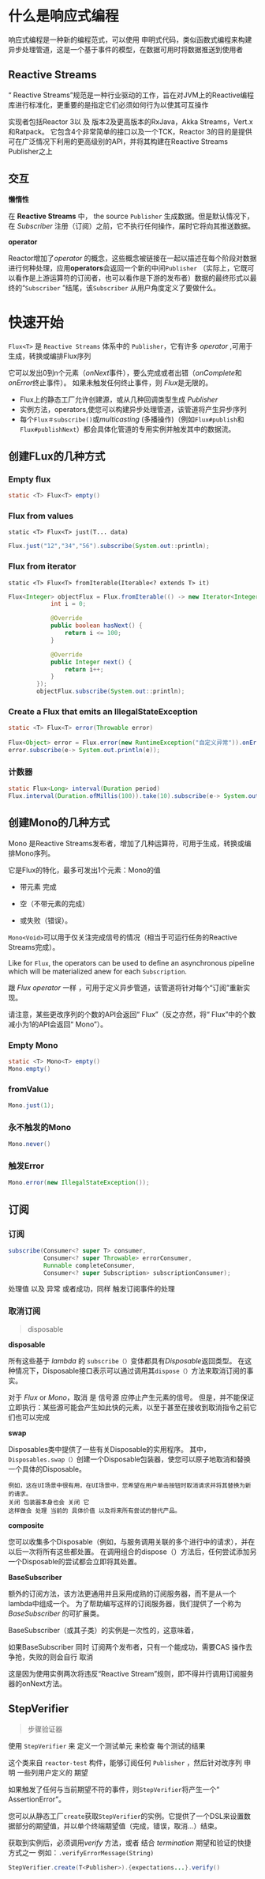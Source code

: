 # 什么是响应式编程

响应式编程是一种新的编程范式，可以使用 申明式代码，类似函数式编程来构建异步处理管道，这是一个基于事件的模型，在数据可用时将数据推送到使用者

## Reactive Streams

“ Reactive Streams”规范是一种行业驱动的工作，旨在对JVM上的Reactive编程库进行标准化，更重要的是指定它们必须如何行为以使其可互操作

实现者包括Reactor 3以 及 版本2及更高版本的RxJava，Akka Streams，Vert.x和Ratpack。
它包含4个非常简单的接口以及一个TCK，Reactor 3的目的是提供可在广泛情况下利用的更高级别的API，并将其构建在Reactive Streams Publisher之上



## 交互

**懒惰性**

在  **Reactive Streams** 中， the source `Publisher` 生成数据。但是默认情况下，在  *Subscriber* 注册（订阅）之前，它不执行任何操作，届时它将向其推送数据。

**operator**

Reactor增加了*operator* 的概念，这些概念被链接在一起以描述在每个阶段对数据进行何种处理，应用**operators**会返回一个新的中间`Publisher` （实际上，它既可以看作是上游运算符的订阅者，也可以看作是下游的发布者）数据的最终形式以最终的“`Subscriber` ”结尾，该`Subscriber` 从用户角度定义了要做什么。



# 快速开始

`Flux<T>`  是 `Reactive Streams` 体系中的  `Publisher`，它有许多 *operator* ,可用于生成，转换或编排Flux序列

它可以发出0到n个元素（*onNext*事件），要么完成或者出错（*onComplete*和*onError*终止事件）。
如果未触发任何终止事件，则 *Flux*是无限的。

- Flux上的静态工厂允许创建源，或从几种回调类型生成 *Publisher*
- 实例方法，operators,使您可以构建异步处理管道，该管道将产生异步序列
- 每个`Flux＃subscribe()`或*multicasting* (多播操作)（例如`Flux#publish`和`Flux#publishNext`）都会具体化管道的专用实例并触发其中的数据流。

## 创建FLux的几种方式



### Empty flux

```java
static <T> Flux<T> empty()
```

### Flux from values

```
static <T> Flux<T> just(T... data)
```

```java
Flux.just("12","34","56").subscribe(System.out::println);
```



### Flux from iterator

```
static <T> Flux<T> fromIterable(Iterable<? extends T> it)
```

```java
Flux<Integer> objectFlux = Flux.fromIterable(() -> new Iterator<Integer>() {
            int i = 0;

            @Override
            public boolean hasNext() {
                return i <= 100;
            }

            @Override
            public Integer next() {
                return i++;
            }
        });
        objectFlux.subscribe(System.out::println);
```



### Create a Flux that emits an IllegalStateException

```java
static <T> Flux<T> error(Throwable error)
    
Flux<Object> error = Flux.error(new RuntimeException("自定义异常")).onErrorStop();
error.subscribe(e-> System.out.println(e));
```

### 计数器

```java
static Flux<Long> interval(Duration period)
Flux.interval(Duration.ofMillis(100)).take(10).subscribe(e-> System.out.println(e));
```

## 创建Mono的几种方式

Mono 是Reactive Streams发布者，增加了几种运算符，可用于生成，转换或编排Mono序列。

它是Flux的特化，最多可发出1个元素：Mono的值

* 带元素 完成

* 空（不带元素的完成）
* 或失败（错误）。

`Mono<Void>`可以用于仅关注完成信号的情况（相当于可运行任务的Reactive Streams完成）。

Like for `Flux`, the operators can be used to define an asynchronous pipeline which will be materialized anew for each `Subscription`.

跟 *Flux*  *operator* 一样 ，可用于定义异步管道，该管道将针对每个“订阅”重新实现。

请注意，某些更改序列的个数的API会返回“ Flux”（反之亦然，将“ Flux”中的个数减小为1的API会返回“ Mono”）。

### Empty Mono

```java
static <T> Mono<T> empty()
Mono.empty()
```

### fromValue

```java
Mono.just(1);
```

### 永不触发的Mono

```java
Mono.never()
```

### 触发Error

```java
Mono.error(new IllegalStateException());
```



## 订阅

### 订阅

```java
subscribe(Consumer<? super T> consumer,
          Consumer<? super Throwable> errorConsumer,
          Runnable completeConsumer,
          Consumer<? super Subscription> subscriptionConsumer); 
```

处理值 以及 异常 或者成功，同样 触发订阅事件的处理

### 取消订阅

> disposable

**disposable**

所有这些基于 *lambda* 的 `subscribe（）`变体都具有*Disposable*返回类型。
在这种情况下，Disposable接口表示可以通过调用其`dispose（）`方法来取消订阅的事实。

对于 *Flux* or *Mono*，取消 是 信号源 应停止产生元素的信号。
但是，并不能保证立即执行：某些源可能会产生如此快的元素，以至于甚至在接收到取消指令之前它们也可以完成

**swap**

Disposables类中提供了一些有关Disposable的实用程序。
其中，`Disposables.swap（）`创建一个Disposable包装器，使您可以原子地取消和替换一个具体的Disposable。

```
例如，这在UI场景中很有用，在UI场景中，您希望在用户单击按钮时取消请求并将其替换为新的请求。
关闭 包装器本身也会 关闭 它
这样做会 处理 当前的 具体价值 以及将来所有尝试的替代产品。
```

**composite**

您可以收集多个Disposable（例如，与服务调用关联的多个进行中的请求），并在以后一次将所有这些都处置。
在调用组合的dispose（）方法后，任何尝试添加另一个Disposable的尝试都会立即将其处置。

**BaseSubscriber**

额外的订阅方法，该方法更通用并且采用成熟的订阅服务器，而不是从一个lambda中组成一个。
为了帮助编写这样的订阅服务器，我们提供了一个称为 *BaseSubscriber* 的可扩展类。

BaseSubscriber（或其子类）的实例是一次性的，这意味着，

如果BaseSubscriber 同时 订阅两个发布者，只有一个能成功，需要CAS 操作去 争抢，失败的则会自行 取消

这是因为使用实例两次将违反“Reactive Stream”规则，即不得并行调用订阅服务器的onNext方法。







## StepVerifier

> 步骤验证器

使用 `StepVerifier` 来 定义一个测试单元 来检查 每个测试的结果

这个类来自 `reactor-test` 构件，能够订阅任何 `Publisher` ，然后针对改序列 申明 一些列用户定义的 期望

如果触发了任何与当前期望不符的事件，则`StepVerifier`将产生一个“ AssertionError”。

您可以从静态工厂`create`获取`StepVerifier`的实例。它提供了一个DSL来设置数据部分的期望值，并以单个终端期望值（完成，错误，取消...）结束。

获取到实例后，必须调用*verify* 方法，或者  结合 *termination* 期望和验证的快捷方式之一 例如：`.verifyErrorMessage(String)` 

```java
StepVerifier.create(T<Publisher>).{expectations...}.verify()
```

